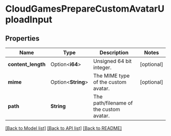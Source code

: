 # CloudGamesPrepareCustomAvatarUploadInput

## Properties

Name | Type | Description | Notes
------------ | ------------- | ------------- | -------------
**content_length** | Option<**i64**> | Unsigned 64 bit integer. | [optional]
**mime** | Option<**String**> | The MIME type of the custom avatar. | [optional]
**path** | **String** | The path/filename of the custom avatar. | 

[[Back to Model list]](../README.md#documentation-for-models) [[Back to API list]](../README.md#documentation-for-api-endpoints) [[Back to README]](../README.md)


